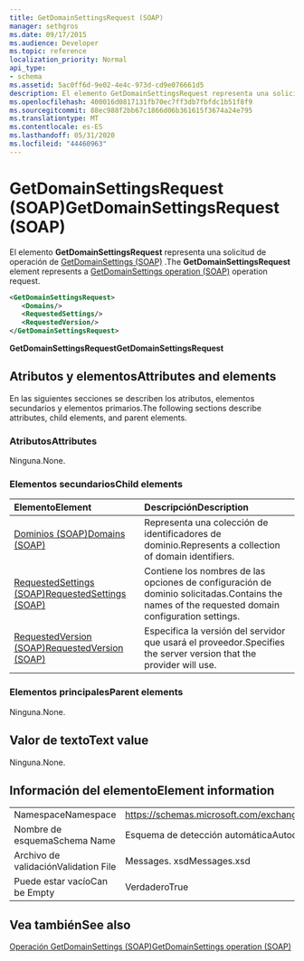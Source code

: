 ```yaml
---
title: GetDomainSettingsRequest (SOAP)
manager: sethgros
ms.date: 09/17/2015
ms.audience: Developer
ms.topic: reference
localization_priority: Normal
api_type:
- schema
ms.assetid: 5ac0ff6d-9e02-4e4c-973d-cd9e076661d5
description: El elemento GetDomainSettingsRequest representa una solicitud de operación de GetDomainSettings (SOAP).
ms.openlocfilehash: 400016d0817131fb70ec7ff3db7fbfdc1b51f8f9
ms.sourcegitcommit: 88ec988f2bb67c1866d06b361615f3674a24e795
ms.translationtype: MT
ms.contentlocale: es-ES
ms.lasthandoff: 05/31/2020
ms.locfileid: "44460963"
---
```

# <a name="getdomainsettingsrequest-soap"></a><span data-ttu-id="7177a-103">GetDomainSettingsRequest (SOAP)</span><span class="sxs-lookup"><span data-stu-id="7177a-103">GetDomainSettingsRequest (SOAP)</span></span>

<span data-ttu-id="7177a-104">El elemento **GetDomainSettingsRequest** representa una solicitud de operación de [GetDomainSettings (SOAP)](getdomainsettings-operation-soap.md) .</span><span class="sxs-lookup"><span data-stu-id="7177a-104">The **GetDomainSettingsRequest** element represents a [GetDomainSettings operation (SOAP)](getdomainsettings-operation-soap.md) operation request.</span></span> 
  
```XML
<GetDomainSettingsRequest>
   <Domains/>
   <RequestedSettings/>
   <RequestedVersion/>
</GetDomainSettingsRequest>
```

 <span data-ttu-id="7177a-105">**GetDomainSettingsRequest**</span><span class="sxs-lookup"><span data-stu-id="7177a-105">**GetDomainSettingsRequest**</span></span>
## <a name="attributes-and-elements"></a><span data-ttu-id="7177a-106">Atributos y elementos</span><span class="sxs-lookup"><span data-stu-id="7177a-106">Attributes and elements</span></span>

<span data-ttu-id="7177a-107">En las siguientes secciones se describen los atributos, elementos secundarios y elementos primarios.</span><span class="sxs-lookup"><span data-stu-id="7177a-107">The following sections describe attributes, child elements, and parent elements.</span></span>
  
### <a name="attributes"></a><span data-ttu-id="7177a-108">Atributos</span><span class="sxs-lookup"><span data-stu-id="7177a-108">Attributes</span></span>

<span data-ttu-id="7177a-109">Ninguna.</span><span class="sxs-lookup"><span data-stu-id="7177a-109">None.</span></span>
  
### <a name="child-elements"></a><span data-ttu-id="7177a-110">Elementos secundarios</span><span class="sxs-lookup"><span data-stu-id="7177a-110">Child elements</span></span>

|<span data-ttu-id="7177a-111">**Elemento**</span><span class="sxs-lookup"><span data-stu-id="7177a-111">**Element**</span></span>|<span data-ttu-id="7177a-112">**Descripción**</span><span class="sxs-lookup"><span data-stu-id="7177a-112">**Description**</span></span>|
|:-----|:-----|
|[<span data-ttu-id="7177a-113">Dominios (SOAP)</span><span class="sxs-lookup"><span data-stu-id="7177a-113">Domains (SOAP)</span></span>](domains-soap.md) <br/> |<span data-ttu-id="7177a-114">Representa una colección de identificadores de dominio.</span><span class="sxs-lookup"><span data-stu-id="7177a-114">Represents a collection of domain identifiers.</span></span>  <br/> |
|[<span data-ttu-id="7177a-115">RequestedSettings (SOAP)</span><span class="sxs-lookup"><span data-stu-id="7177a-115">RequestedSettings (SOAP)</span></span>](requestedsettings-soap.md) <br/> |<span data-ttu-id="7177a-116">Contiene los nombres de las opciones de configuración de dominio solicitadas.</span><span class="sxs-lookup"><span data-stu-id="7177a-116">Contains the names of the requested domain configuration settings.</span></span>  <br/> |
|[<span data-ttu-id="7177a-117">RequestedVersion (SOAP)</span><span class="sxs-lookup"><span data-stu-id="7177a-117">RequestedVersion (SOAP)</span></span>](requestedversion-soap.md) <br/> |<span data-ttu-id="7177a-118">Especifica la versión del servidor que usará el proveedor.</span><span class="sxs-lookup"><span data-stu-id="7177a-118">Specifies the server version that the provider will use.</span></span>  <br/> |
   
### <a name="parent-elements"></a><span data-ttu-id="7177a-119">Elementos principales</span><span class="sxs-lookup"><span data-stu-id="7177a-119">Parent elements</span></span>

<span data-ttu-id="7177a-120">Ninguna.</span><span class="sxs-lookup"><span data-stu-id="7177a-120">None.</span></span>
  
## <a name="text-value"></a><span data-ttu-id="7177a-121">Valor de texto</span><span class="sxs-lookup"><span data-stu-id="7177a-121">Text value</span></span>

<span data-ttu-id="7177a-122">Ninguna.</span><span class="sxs-lookup"><span data-stu-id="7177a-122">None.</span></span>
  
## <a name="element-information"></a><span data-ttu-id="7177a-123">Información del elemento</span><span class="sxs-lookup"><span data-stu-id="7177a-123">Element information</span></span>

|||
|:-----|:-----|
|<span data-ttu-id="7177a-124">Namespace</span><span class="sxs-lookup"><span data-stu-id="7177a-124">Namespace</span></span>  <br/> |https://schemas.microsoft.com/exchange/2010/Autodiscover  <br/> |
|<span data-ttu-id="7177a-125">Nombre de esquema</span><span class="sxs-lookup"><span data-stu-id="7177a-125">Schema Name</span></span>  <br/> |<span data-ttu-id="7177a-126">Esquema de detección automática</span><span class="sxs-lookup"><span data-stu-id="7177a-126">Autodiscover schema</span></span>  <br/> |
|<span data-ttu-id="7177a-127">Archivo de validación</span><span class="sxs-lookup"><span data-stu-id="7177a-127">Validation File</span></span>  <br/> |<span data-ttu-id="7177a-128">Messages. xsd</span><span class="sxs-lookup"><span data-stu-id="7177a-128">Messages.xsd</span></span>  <br/> |
|<span data-ttu-id="7177a-129">Puede estar vacío</span><span class="sxs-lookup"><span data-stu-id="7177a-129">Can be Empty</span></span>  <br/> |<span data-ttu-id="7177a-130">Verdadero</span><span class="sxs-lookup"><span data-stu-id="7177a-130">True</span></span>  <br/> |
   
## <a name="see-also"></a><span data-ttu-id="7177a-131">Vea también</span><span class="sxs-lookup"><span data-stu-id="7177a-131">See also</span></span>



[<span data-ttu-id="7177a-132">Operación GetDomainSettings (SOAP)</span><span class="sxs-lookup"><span data-stu-id="7177a-132">GetDomainSettings operation (SOAP)</span></span>](getdomainsettings-operation-soap.md)


